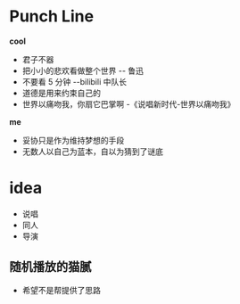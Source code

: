 # Punch Line

**cool**

- 君子不器
- 把小小的悲欢看做整个世界 -- 鲁迅
- 不要看 5 分钟 --bilibili 中队长
- 道德是用来约束自己的
- 世界以痛吻我，你扇它巴掌啊 -《说唱新时代-世界以痛吻我》

**me**

- 妥协只是作为维持梦想的手段
- 无数人以自己为蓝本，自以为猜到了谜底

# idea

- 说唱
- 同人
- 导演

## 随机播放的猫腻

- 希望不是帮提供了思路
